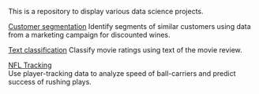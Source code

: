 This is a repository to display various data science projects.

[Customer segmentation](notebooks/customer_clustering.ipynb)
Identify segments of similar customers using data from a marketing campaign for discounted wines.

[Text classification](notebooks/review_classification.ipynb)
Classify movie ratings using text of the movie review.

[NFL Tracking](https://github.com/mworles/nfl_tracking)  
Use player-tracking data to analyze speed of ball-carriers and predict success of rushing plays.
